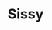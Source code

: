---
title: Sissy
date: 
draft: false

# descripcion
description : Aro de plata pasante

materials: Plata 925

color: Plateado

dimensions: 1,6cm diam

code: 01-20-0419

type: "Aros"

categories: []

price: $1.950,00

# Images
# first image will be shown in the product page
images:
  # - image: "images/path_to_image"
  # La ubicacion de las imagenes es imagenes/Aros/Aros.Solo Plata/01-20-0419-sissy
  - image: "./images/aros/solo_plata/01-20-0419-argollita-fina_a.JPG"
  - image: "./images/aros/solo_plata/01-20-0419-argollita-fina_b.JPG"
---